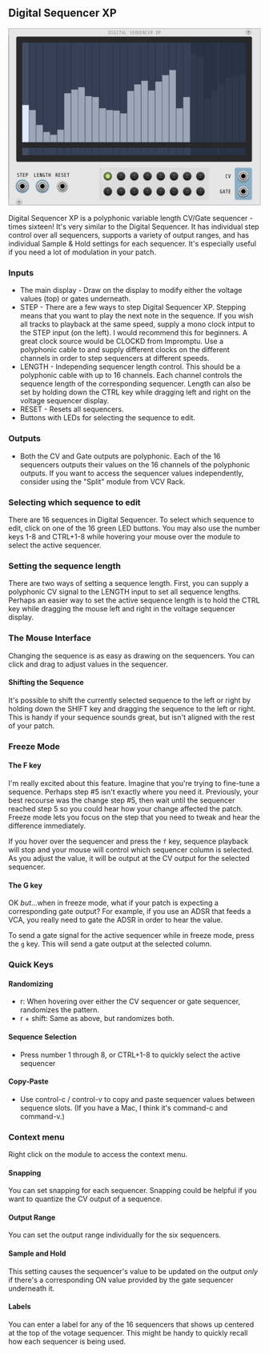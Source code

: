 ## Digital Sequencer XP

![DigitalSequencerXP](./digital-sequencer-xp.jpg)

Digital Sequencer XP is a polyphonic variable length CV/Gate sequencer - times sixteen!  It's very similar to the Digital Sequencer.  It has individual step control over all sequencers, supports a variety of output ranges, and has individual Sample & Hold settings for each sequencer.  It's especially useful if you need a lot of modulation in your patch.

### Inputs

* The main display - Draw on the display to modify either the voltage values (top) or gates underneath.
* STEP - There are a few ways to step Digital Sequencer XP.  Stepping means that you want to play the next note in the sequence.  If you wish all tracks to playback at the same speed, supply a mono clock intput to the STEP input (on the left).  I would recommend this for beginners.  A great clock source would be CLOCKD from Impromptu.  Use a polyphonic cable to and supply different clocks on the different channels in order to step sequencers at different speeds.
* LENGTH - Independing sequencer length control.  This should be a polyphonic cable with up to 16 channels.  Each channel controls the sequence length of the corresponding sequencer.  Length can also be set by holding down the CTRL key while dragging left and right on the voltage sequencer display.
* RESET - Resets all sequencers.
* Buttons with LEDs for selecting the sequence to edit.

### Outputs

* Both the CV and Gate outputs are polyphonic.  Each of the 16 sequencers outputs their values on the 16 channels of the polyphonic outputs.  If you want to access the sequencer values independently, consider using the "Split" module from VCV Rack.

### Selecting which sequence to edit

There are 16 sequences in Digital Sequencer.  To select which sequence to edit, click on one of the 16 green LED buttons.  You may also use the number keys 1-8 and CTRL+1-8 while hovering your mouse over the module to select the active sequencer.

### Setting the sequence length

There are two ways of setting a sequence length.  First, you can supply a polyphonic CV signal to the LENGTH input to set all sequence lengths.  Perhaps an easier way to set the active sequence length is to hold the CTRL key while dragging the mouse left and right in the voltage sequencer display.

### The Mouse Interface

Changing the sequence is as easy as drawing on the sequencers.  You can click and drag to adjust values in the sequencer. 

#### Shifting the Sequence

It's possible to shift the currently selected sequence to the left or right by holding down the SHIFT key and dragging the sequence to the left or right.  This is handy if your sequence sounds great, but isn't aligned with the rest of your patch.

### Freeze Mode

#### The F key

I'm really excited about this feature.  Imagine that you're trying to fine-tune a sequence.  Perhaps step #5 isn't exactly where you need it.  Previously, your best recourse was the change step #5, then wait until the sequencer reached step 5 so you could hear how your change affected the patch.  Freeze mode lets you focus on the step that you need to tweak and hear the difference immediately.

If you hover over the sequencer and press the `f` key, sequence playback will stop and your mouse will control which sequencer column is selected.  As you adjust the value, it will be output at the CV output for the selected sequencer.

#### The G key

OK *but*...when in freeze mode, what if your patch is expecting a corresponding gate output?  For example, if you use an ADSR that feeds a VCA, you really need to gate the ADSR in order to hear the value. 

To send a gate signal for the active sequencer while in freeze mode, press the `g` key.  This will send a gate output at the selected column.

### Quick Keys

#### Randomizing

* r: When hovering over either the CV sequencer or gate sequencer, randomizes the pattern.
* r + shift: Same as above, but randomizes both.

#### Sequence Selection

* Press number 1 through 8, or CTRL+1-8 to quickly select the active sequencer

#### Copy-Paste

* Use control-c / control-v to copy and paste sequencer values between sequence slots.  (If you have a Mac, I think it's command-c and command-v.)

### Context menu

Right click on the module to access the context menu.  

#### Snapping

You can set snapping for each sequencer.  Snapping could be helpful if you want to quantize the CV output of a sequence.

#### Output Range

You can set the output range individually for the six sequencers.

#### Sample and Hold

This setting causes the sequencer's value to be updated on the output *only* if there's a corresponding ON value provided by the gate sequencer underneath it.

#### Labels

You can enter a label for any of the 16 sequencers that shows up centered at the top of the votage sequencer.  This might be handy to quickly recall how each sequencer is being used.